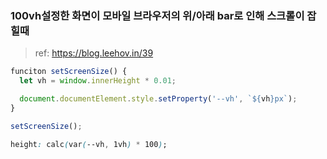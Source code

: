 ### 100vh설정한 화면이 모바일 브라우저의 위/아래 bar로 인해 스크롤이 잡힐때
> ref: https://blog.leehov.in/39
```js
funciton setScreenSize() {
  let vh = window.innerHeight * 0.01;

  document.documentElement.style.setProperty('--vh', `${vh}px`);
}

setScreenSize();
```
```css
height: calc(var(--vh, 1vh) * 100);
```
